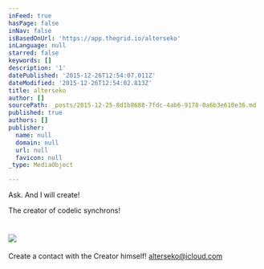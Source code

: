 ```yaml
---
inFeed: true
hasPage: false
inNav: false
isBasedOnUrl: 'https://app.thegrid.io/alterseko'
inLanguage: null
starred: false
keywords: []
description: '1'
datePublished: '2015-12-26T12:54:07.011Z'
dateModified: '2015-12-26T12:54:02.813Z'
title: alterseko
author: []
sourcePath: _posts/2015-12-25-8d1b8688-7fdc-4ab6-9178-0a6b3e610e36.md
published: true
authors: []
publisher:
  name: null
  domain: null
  url: null
  favicon: null
_type: MediaObject

---
```

Ask. And I will create!

The creator of codelic synchrons!

# ![](https://s3-us-west-2.amazonaws.com/the-grid-img/p/9fdaea350e9ca5299f5410321b25a55fb5f52d80.png)

Create a contact with the Creator himself! [alterseko@icloud.com][0]

[0]: mailto:alterseko@icloud.com